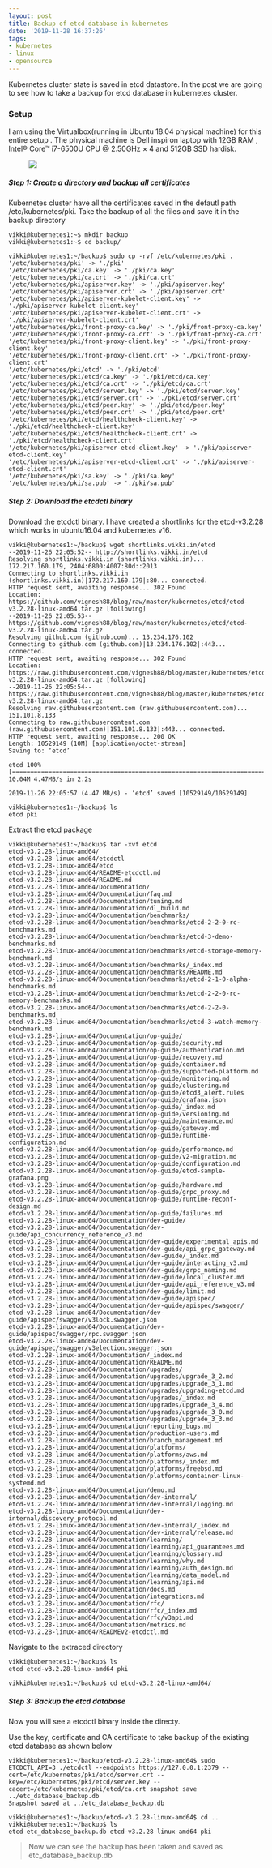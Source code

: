 ```yaml
---
layout: post
title: Backup of etcd database in kubernetes
date: '2019-11-28 16:37:26'
tags:
- kubernetes
- linux
- opensource
---
```


Kubernetes cluster state is saved in etcd datastore. In the post we are going to see how to take a backup for etcd database in kubernetes cluster.

### **Setup**

I am using the Virtualbox(running in Ubuntu 18.04 physical machine) for this entire setup . The physical machine is Dell inspiron laptop with 12GB RAM , Intel® Core™ i7-6500U CPU @ 2.50GHz × 4 and 512GB SSD hardisk.

<!--kg-card-begin: image--><figure class="kg-card kg-image-card"><img src="/content/images/2019/11/setup-7.jpg" class="kg-image"></figure><!--kg-card-end: image-->
##### Step 1: Create a directory and backup all certificates

Kubernetes cluster have all the certificates saved in the defautl path /etc/kubernetes/pki. Take the backup of all the files and save it in the backup directory

<!--kg-card-begin: code-->

    vikki@kubernetes1:~$ mkdir backup 
    vikki@kubernetes1:~$ cd backup/

<!--kg-card-end: code--><!--kg-card-begin: code-->

    vikki@kubernetes1:~/backup$ sudo cp -rvf /etc/kubernetes/pki .
    '/etc/kubernetes/pki' -> './pki'
    '/etc/kubernetes/pki/ca.key' -> './pki/ca.key'
    '/etc/kubernetes/pki/ca.crt' -> './pki/ca.crt'
    '/etc/kubernetes/pki/apiserver.key' -> './pki/apiserver.key'
    '/etc/kubernetes/pki/apiserver.crt' -> './pki/apiserver.crt'
    '/etc/kubernetes/pki/apiserver-kubelet-client.key' -> './pki/apiserver-kubelet-client.key'
    '/etc/kubernetes/pki/apiserver-kubelet-client.crt' -> './pki/apiserver-kubelet-client.crt'
    '/etc/kubernetes/pki/front-proxy-ca.key' -> './pki/front-proxy-ca.key'
    '/etc/kubernetes/pki/front-proxy-ca.crt' -> './pki/front-proxy-ca.crt'
    '/etc/kubernetes/pki/front-proxy-client.key' -> './pki/front-proxy-client.key'
    '/etc/kubernetes/pki/front-proxy-client.crt' -> './pki/front-proxy-client.crt'
    '/etc/kubernetes/pki/etcd' -> './pki/etcd'
    '/etc/kubernetes/pki/etcd/ca.key' -> './pki/etcd/ca.key'
    '/etc/kubernetes/pki/etcd/ca.crt' -> './pki/etcd/ca.crt'
    '/etc/kubernetes/pki/etcd/server.key' -> './pki/etcd/server.key'
    '/etc/kubernetes/pki/etcd/server.crt' -> './pki/etcd/server.crt'
    '/etc/kubernetes/pki/etcd/peer.key' -> './pki/etcd/peer.key'
    '/etc/kubernetes/pki/etcd/peer.crt' -> './pki/etcd/peer.crt'
    '/etc/kubernetes/pki/etcd/healthcheck-client.key' -> './pki/etcd/healthcheck-client.key'
    '/etc/kubernetes/pki/etcd/healthcheck-client.crt' -> './pki/etcd/healthcheck-client.crt'
    '/etc/kubernetes/pki/apiserver-etcd-client.key' -> './pki/apiserver-etcd-client.key'
    '/etc/kubernetes/pki/apiserver-etcd-client.crt' -> './pki/apiserver-etcd-client.crt'
    '/etc/kubernetes/pki/sa.key' -> './pki/sa.key'
    '/etc/kubernetes/pki/sa.pub' -> './pki/sa.pub'
    

<!--kg-card-end: code-->
##### Step 2: Download the etcdctl binary

Download the etcdctl binary. I have created a shortlinks for the etcd-v3.2.28 which works in ubuntu16.04 and kubernetes v16.

<!--kg-card-begin: code-->

    vikki@kubernetes1:~/backup$ wget shortlinks.vikki.in/etcd
    --2019-11-26 22:05:52-- http://shortlinks.vikki.in/etcd
    Resolving shortlinks.vikki.in (shortlinks.vikki.in)... 172.217.160.179, 2404:6800:4007:80d::2013
    Connecting to shortlinks.vikki.in (shortlinks.vikki.in)|172.217.160.179|:80... connected.
    HTTP request sent, awaiting response... 302 Found
    Location: https://github.com/vignesh88/blog/raw/master/kubernetes/etcd/etcd-v3.2.28-linux-amd64.tar.gz [following]
    --2019-11-26 22:05:53-- https://github.com/vignesh88/blog/raw/master/kubernetes/etcd/etcd-v3.2.28-linux-amd64.tar.gz
    Resolving github.com (github.com)... 13.234.176.102
    Connecting to github.com (github.com)|13.234.176.102|:443... connected.
    HTTP request sent, awaiting response... 302 Found
    Location: https://raw.githubusercontent.com/vignesh88/blog/master/kubernetes/etcd/etcd-v3.2.28-linux-amd64.tar.gz [following]
    --2019-11-26 22:05:54-- https://raw.githubusercontent.com/vignesh88/blog/master/kubernetes/etcd/etcd-v3.2.28-linux-amd64.tar.gz
    Resolving raw.githubusercontent.com (raw.githubusercontent.com)... 151.101.8.133
    Connecting to raw.githubusercontent.com (raw.githubusercontent.com)|151.101.8.133|:443... connected.
    HTTP request sent, awaiting response... 200 OK
    Length: 10529149 (10M) [application/octet-stream]
    Saving to: ‘etcd’
    
    etcd 100%[=============================================================================>] 10.04M 4.47MB/s in 2.2s    
    
    2019-11-26 22:05:57 (4.47 MB/s) - ‘etcd’ saved [10529149/10529149]

<!--kg-card-end: code--><!--kg-card-begin: code-->

    vikki@kubernetes1:~/backup$ ls
    etcd pki

<!--kg-card-end: code-->

Extract the etcd package

<!--kg-card-begin: code-->

    vikki@kubernetes1:~/backup$ tar -xvf etcd
    etcd-v3.2.28-linux-amd64/
    etcd-v3.2.28-linux-amd64/etcdctl
    etcd-v3.2.28-linux-amd64/etcd
    etcd-v3.2.28-linux-amd64/README-etcdctl.md
    etcd-v3.2.28-linux-amd64/README.md
    etcd-v3.2.28-linux-amd64/Documentation/
    etcd-v3.2.28-linux-amd64/Documentation/faq.md
    etcd-v3.2.28-linux-amd64/Documentation/tuning.md
    etcd-v3.2.28-linux-amd64/Documentation/dl_build.md
    etcd-v3.2.28-linux-amd64/Documentation/benchmarks/
    etcd-v3.2.28-linux-amd64/Documentation/benchmarks/etcd-2-2-0-rc-benchmarks.md
    etcd-v3.2.28-linux-amd64/Documentation/benchmarks/etcd-3-demo-benchmarks.md
    etcd-v3.2.28-linux-amd64/Documentation/benchmarks/etcd-storage-memory-benchmark.md
    etcd-v3.2.28-linux-amd64/Documentation/benchmarks/_index.md
    etcd-v3.2.28-linux-amd64/Documentation/benchmarks/README.md
    etcd-v3.2.28-linux-amd64/Documentation/benchmarks/etcd-2-1-0-alpha-benchmarks.md
    etcd-v3.2.28-linux-amd64/Documentation/benchmarks/etcd-2-2-0-rc-memory-benchmarks.md
    etcd-v3.2.28-linux-amd64/Documentation/benchmarks/etcd-2-2-0-benchmarks.md
    etcd-v3.2.28-linux-amd64/Documentation/benchmarks/etcd-3-watch-memory-benchmark.md
    etcd-v3.2.28-linux-amd64/Documentation/op-guide/
    etcd-v3.2.28-linux-amd64/Documentation/op-guide/security.md
    etcd-v3.2.28-linux-amd64/Documentation/op-guide/authentication.md
    etcd-v3.2.28-linux-amd64/Documentation/op-guide/recovery.md
    etcd-v3.2.28-linux-amd64/Documentation/op-guide/container.md
    etcd-v3.2.28-linux-amd64/Documentation/op-guide/supported-platform.md
    etcd-v3.2.28-linux-amd64/Documentation/op-guide/monitoring.md
    etcd-v3.2.28-linux-amd64/Documentation/op-guide/clustering.md
    etcd-v3.2.28-linux-amd64/Documentation/op-guide/etcd3_alert.rules
    etcd-v3.2.28-linux-amd64/Documentation/op-guide/grafana.json
    etcd-v3.2.28-linux-amd64/Documentation/op-guide/_index.md
    etcd-v3.2.28-linux-amd64/Documentation/op-guide/versioning.md
    etcd-v3.2.28-linux-amd64/Documentation/op-guide/maintenance.md
    etcd-v3.2.28-linux-amd64/Documentation/op-guide/gateway.md
    etcd-v3.2.28-linux-amd64/Documentation/op-guide/runtime-configuration.md
    etcd-v3.2.28-linux-amd64/Documentation/op-guide/performance.md
    etcd-v3.2.28-linux-amd64/Documentation/op-guide/v2-migration.md
    etcd-v3.2.28-linux-amd64/Documentation/op-guide/configuration.md
    etcd-v3.2.28-linux-amd64/Documentation/op-guide/etcd-sample-grafana.png
    etcd-v3.2.28-linux-amd64/Documentation/op-guide/hardware.md
    etcd-v3.2.28-linux-amd64/Documentation/op-guide/grpc_proxy.md
    etcd-v3.2.28-linux-amd64/Documentation/op-guide/runtime-reconf-design.md
    etcd-v3.2.28-linux-amd64/Documentation/op-guide/failures.md
    etcd-v3.2.28-linux-amd64/Documentation/dev-guide/
    etcd-v3.2.28-linux-amd64/Documentation/dev-guide/api_concurrency_reference_v3.md
    etcd-v3.2.28-linux-amd64/Documentation/dev-guide/experimental_apis.md
    etcd-v3.2.28-linux-amd64/Documentation/dev-guide/api_grpc_gateway.md
    etcd-v3.2.28-linux-amd64/Documentation/dev-guide/_index.md
    etcd-v3.2.28-linux-amd64/Documentation/dev-guide/interacting_v3.md
    etcd-v3.2.28-linux-amd64/Documentation/dev-guide/grpc_naming.md
    etcd-v3.2.28-linux-amd64/Documentation/dev-guide/local_cluster.md
    etcd-v3.2.28-linux-amd64/Documentation/dev-guide/api_reference_v3.md
    etcd-v3.2.28-linux-amd64/Documentation/dev-guide/limit.md
    etcd-v3.2.28-linux-amd64/Documentation/dev-guide/apispec/
    etcd-v3.2.28-linux-amd64/Documentation/dev-guide/apispec/swagger/
    etcd-v3.2.28-linux-amd64/Documentation/dev-guide/apispec/swagger/v3lock.swagger.json
    etcd-v3.2.28-linux-amd64/Documentation/dev-guide/apispec/swagger/rpc.swagger.json
    etcd-v3.2.28-linux-amd64/Documentation/dev-guide/apispec/swagger/v3election.swagger.json
    etcd-v3.2.28-linux-amd64/Documentation/_index.md
    etcd-v3.2.28-linux-amd64/Documentation/README.md
    etcd-v3.2.28-linux-amd64/Documentation/upgrades/
    etcd-v3.2.28-linux-amd64/Documentation/upgrades/upgrade_3_2.md
    etcd-v3.2.28-linux-amd64/Documentation/upgrades/upgrade_3_1.md
    etcd-v3.2.28-linux-amd64/Documentation/upgrades/upgrading-etcd.md
    etcd-v3.2.28-linux-amd64/Documentation/upgrades/_index.md
    etcd-v3.2.28-linux-amd64/Documentation/upgrades/upgrade_3_4.md
    etcd-v3.2.28-linux-amd64/Documentation/upgrades/upgrade_3_0.md
    etcd-v3.2.28-linux-amd64/Documentation/upgrades/upgrade_3_3.md
    etcd-v3.2.28-linux-amd64/Documentation/reporting_bugs.md
    etcd-v3.2.28-linux-amd64/Documentation/production-users.md
    etcd-v3.2.28-linux-amd64/Documentation/branch_management.md
    etcd-v3.2.28-linux-amd64/Documentation/platforms/
    etcd-v3.2.28-linux-amd64/Documentation/platforms/aws.md
    etcd-v3.2.28-linux-amd64/Documentation/platforms/_index.md
    etcd-v3.2.28-linux-amd64/Documentation/platforms/freebsd.md
    etcd-v3.2.28-linux-amd64/Documentation/platforms/container-linux-systemd.md
    etcd-v3.2.28-linux-amd64/Documentation/demo.md
    etcd-v3.2.28-linux-amd64/Documentation/dev-internal/
    etcd-v3.2.28-linux-amd64/Documentation/dev-internal/logging.md
    etcd-v3.2.28-linux-amd64/Documentation/dev-internal/discovery_protocol.md
    etcd-v3.2.28-linux-amd64/Documentation/dev-internal/_index.md
    etcd-v3.2.28-linux-amd64/Documentation/dev-internal/release.md
    etcd-v3.2.28-linux-amd64/Documentation/learning/
    etcd-v3.2.28-linux-amd64/Documentation/learning/api_guarantees.md
    etcd-v3.2.28-linux-amd64/Documentation/learning/glossary.md
    etcd-v3.2.28-linux-amd64/Documentation/learning/why.md
    etcd-v3.2.28-linux-amd64/Documentation/learning/auth_design.md
    etcd-v3.2.28-linux-amd64/Documentation/learning/data_model.md
    etcd-v3.2.28-linux-amd64/Documentation/learning/api.md
    etcd-v3.2.28-linux-amd64/Documentation/docs.md
    etcd-v3.2.28-linux-amd64/Documentation/integrations.md
    etcd-v3.2.28-linux-amd64/Documentation/rfc/
    etcd-v3.2.28-linux-amd64/Documentation/rfc/_index.md
    etcd-v3.2.28-linux-amd64/Documentation/rfc/v3api.md
    etcd-v3.2.28-linux-amd64/Documentation/metrics.md
    etcd-v3.2.28-linux-amd64/READMEv2-etcdctl.md

<!--kg-card-end: code-->

Navigate to the extraced directory

<!--kg-card-begin: code-->

    vikki@kubernetes1:~/backup$ ls
    etcd etcd-v3.2.28-linux-amd64 pki

<!--kg-card-end: code--><!--kg-card-begin: code-->

    vikki@kubernetes1:~/backup$ cd etcd-v3.2.28-linux-amd64/

<!--kg-card-end: code-->
##### Step 3: Backup the etcd database

Now you will see a etcdctl binary inside the directy.

Use the key, certificate and CA certificate to take backup of the existing etcd database as shown below

<!--kg-card-begin: code-->

    vikki@kubernetes1:~/backup/etcd-v3.2.28-linux-amd64$ sudo ETCDCTL_API=3 ./etcdctl --endpoints https://127.0.0.1:2379 --cert=/etc/kubernetes/pki/etcd/server.crt --key=/etc/kubernetes/pki/etcd/server.key --cacert=/etc/kubernetes/pki/etcd/ca.crt snapshot save ../etc_database_backup.db
    Snapshot saved at ../etc_database_backup.db

<!--kg-card-end: code--><!--kg-card-begin: code-->

    vikki@kubernetes1:~/backup/etcd-v3.2.28-linux-amd64$ cd ..
    vikki@kubernetes1:~/backup$ ls
    etcd etc_database_backup.db etcd-v3.2.28-linux-amd64 pki

<!--kg-card-end: code-->

> Now we can see the backup has been taken and saved as etc\_database\_backup.db

